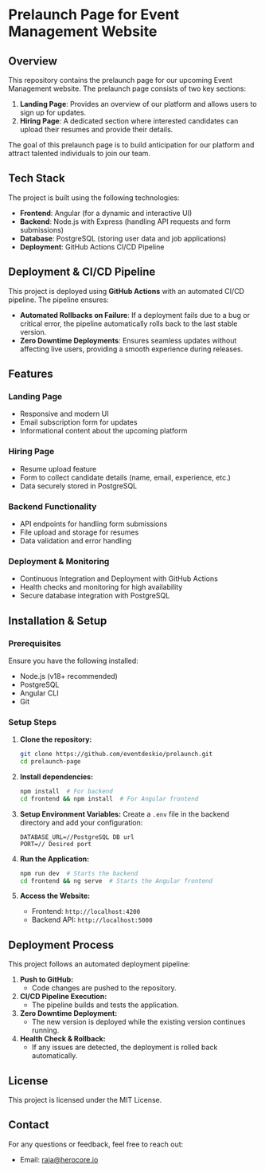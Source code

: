 # Prelaunch Page for Event Management Website

## Overview
This repository contains the prelaunch page for our upcoming Event Management website. The prelaunch page consists of two key sections:

1. **Landing Page**: Provides an overview of our platform and allows users to sign up for updates.
2. **Hiring Page**: A dedicated section where interested candidates can upload their resumes and provide their details.

The goal of this prelaunch page is to build anticipation for our platform and attract talented individuals to join our team.

## Tech Stack
The project is built using the following technologies:

- **Frontend**: Angular (for a dynamic and interactive UI)
- **Backend**: Node.js with Express (handling API requests and form submissions)
- **Database**: PostgreSQL (storing user data and job applications)
- **Deployment**: GitHub Actions CI/CD Pipeline

## Deployment & CI/CD Pipeline
This project is deployed using **GitHub Actions** with an automated CI/CD pipeline. The pipeline ensures:

- **Automated Rollbacks on Failure**: If a deployment fails due to a bug or critical error, the pipeline automatically rolls back to the last stable version.
- **Zero Downtime Deployments**: Ensures seamless updates without affecting live users, providing a smooth experience during releases.

## Features
### Landing Page
- Responsive and modern UI
- Email subscription form for updates
- Informational content about the upcoming platform

### Hiring Page
- Resume upload feature
- Form to collect candidate details (name, email, experience, etc.)
- Data securely stored in PostgreSQL

### Backend Functionality
- API endpoints for handling form submissions
- File upload and storage for resumes
- Data validation and error handling

### Deployment & Monitoring
- Continuous Integration and Deployment with GitHub Actions
- Health checks and monitoring for high availability
- Secure database integration with PostgreSQL

## Installation & Setup
### Prerequisites
Ensure you have the following installed:
- Node.js (v18+ recommended)
- PostgreSQL
- Angular CLI
- Git

### Setup Steps
1. **Clone the repository:**
   ```sh
   git clone https://github.com/eventdeskio/prelaunch.git
   cd prelaunch-page
   ```

2. **Install dependencies:**
   ```sh
   npm install  # For backend
   cd frontend && npm install  # For Angular frontend
   ```

3. **Setup Environment Variables:**
   Create a `.env` file in the backend directory and add your configuration:
   ```env
   DATABASE_URL=//PostgreSQL DB url
   PORT=// Desired port
   ```

4. **Run the Application:**
   ```sh
   npm run dev  # Starts the backend
   cd frontend && ng serve  # Starts the Angular frontend
   ```

5. **Access the Website:**
   - Frontend: `http://localhost:4200`
   - Backend API: `http://localhost:5000`

## Deployment Process
This project follows an automated deployment pipeline:
1. **Push to GitHub:**
   - Code changes are pushed to the repository.
2. **CI/CD Pipeline Execution:**
   - The pipeline builds and tests the application.
3. **Zero Downtime Deployment:**
   - The new version is deployed while the existing version continues running.
4. **Health Check & Rollback:**
   - If any issues are detected, the deployment is rolled back automatically.

## License
This project is licensed under the MIT License.

## Contact
For any questions or feedback, feel free to reach out:
- Email: raja@herocore.io
